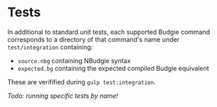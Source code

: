 # Tests

In additional to standard unit tests, each supported Budgie command corresponds to a directory of that command's name under `test/integration` containing:
* `source.nbg` containing NBudgie syntax
* `expected.bg` containing the expected compiled Budgie equivalent

These are verifified during `gulp test:integration`.

_Todo: running specific tests by name!_
